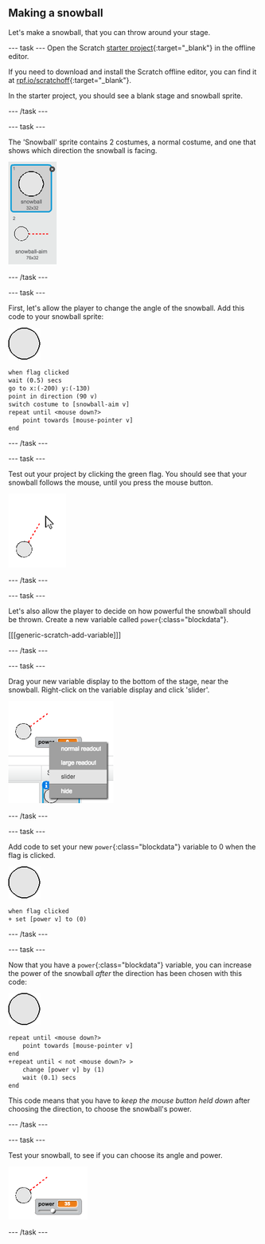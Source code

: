 ## Making a snowball

Let's make a snowball, that you can throw around your stage.

--- task ---
Open the Scratch [starter project](http://rpf.io/p/en/snowball-fight-scratch2-go){:target="_blank"} in the offline editor.

If you need to download and install the Scratch offline editor, you can find it at [rpf.io/scratchoff](http://rpf.io/scratchoff){:target="_blank"}.

In the starter project, you should see a blank stage and snowball sprite.

--- /task ---

--- task ---

The 'Snowball' sprite contains 2 costumes, a normal costume, and one that shows which direction the snowball is facing.

![snowball costumes](images/snow-costume.png)

--- /task ---

--- task ---

First, let's allow the player to change the angle of the snowball. Add this code to your snowball sprite:

![snowball sprite](images/snowball-sprite.png)

```blocks
when flag clicked
wait (0.5) secs
go to x:(-200) y:(-130)
point in direction (90 v)
switch costume to [snowball-aim v]
repeat until <mouse down?>
	point towards [mouse-pointer v]
end
```

--- /task ---

--- task ---

Test out your project by clicking the green flag. You should see that your snowball follows the mouse, until you press the mouse button.

![snow ball aim sprite pointing at mouse pointed](images/snow-mouse.png)

--- /task ---

--- task ---

Let's also allow the player to decide on how powerful the snowball should be thrown. Create a new variable called `power`{:class="blockdata"}.

[[[generic-scratch-add-variable]]]

--- /task ---

--- task ---

Drag your new variable display to the bottom of the stage, near the snowball. Right-click on the variable display and click 'slider'.

![variable changed to slider](images/snow-slider.png)

--- /task ---

--- task ---

Add code to set your new `power`{:class="blockdata"} variable to 0 when the flag is clicked.

![snowball sprite](images/snowball-sprite.png)

```blocks
when flag clicked
+ set [power v] to (0)
```

--- /task ---

--- task ---

Now that you have a `power`{:class="blockdata"} variable, you can increase the power of the snowball _after_ the direction has been chosen with this code:

![snowball sprite](images/snowball-sprite.png)

```blocks
repeat until <mouse down?>
	point towards [mouse-pointer v]
end
+repeat until < not <mouse down?> >
	change [power v] by (1)
	wait (0.1) secs
end
```

This code means that you have to _keep the mouse button held down_ after choosing the direction, to choose the snowball's power.

--- /task ---

--- task ---

Test your snowball, to see if you can choose its angle and power.

![power variable at 35 next to snowball aim](images/snow-test.png)

--- /task ---
